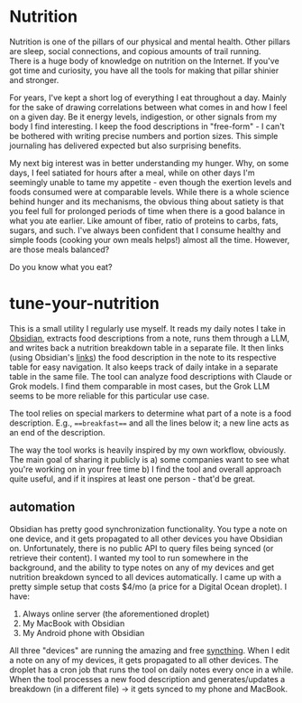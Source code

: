 # Nutrition

Nutrition is one of the pillars of our physical and mental health. Other pillars are sleep, social connections, and copious amounts of trail running.  
There is a huge body of knowledge on nutrition on the Internet. If you've got time and curiosity, you have all the tools for making that pillar shinier and stronger.  

For years, I've kept a short log of everything I eat throughout a day. Mainly for the sake of drawing correlations between what comes in and how I feel on a given day.
Be it energy levels, indigestion, or other signals from my body I find interesting. I keep the food descriptions in "free-form" - I can't be bothered with writing precise numbers and portion sizes.
This simple journaling has delivered expected but also surprising benefits.

My next big interest was in better understanding my hunger. Why, on some days, I feel satiated for hours after a meal, while on other days I'm seemingly unable to tame my appetite - even though the exertion levels and
foods consumed were at comparable levels. While there is a whole science behind hunger and its mechanisms, the obvious thing about satiety is that you feel full for prolonged periods of time when there is a good balance
in what you ate earlier. Like amount of fiber, ratio of proteins to carbs, fats, sugars, and such. I've always been confident that I consume healthy and simple foods (cooking your own meals helps!) almost all the time. However,
are those meals balanced?

Do you know what you eat?

# tune-your-nutrition

This is a small utility I regularly use myself. It reads my daily notes I take in [Obsidian](https://obsidian.md/), extracts food descriptions from a note, runs them through a LLM, and writes back a nutrition breakdown table in
a separate file. It then links (using Obsidian's [links](https://help.obsidian.md/links)) the food description in the note to its respective table for easy navigation. It also keeps track of daily intake in a
separate table in the same file. The tool can analyze food descriptions with Claude or Grok models. I find them comparable in most cases, but the Grok LLM seems to be more reliable for this particular use case.

The tool relies on special markers to determine what part of a note is a food description. E.g., `==breakfast==` and all the lines below it; a new line acts as an end of the description.

The way the tool works is heavily inspired by my own workflow, obviously. The main goal of sharing it publicly is a) some companies want to see what you're working on in your free time b) I find the tool and overall approach quite useful, and if it inspires at least one person - that'd be great.

## automation

Obsidian has pretty good synchronization functionality. You type a note on one device, and it gets propagated to all other devices you have Obsidian on. Unfortunately, there is no public API to query files being synced
(or retrieve their content). I wanted my tool to run somewhere in the background, and the ability to type notes on any of my devices and get nutrition breakdown synced to all devices automatically. I came up with a pretty simple
setup that costs $4/mo (a price for a Digital Ocean droplet). I have:

1. Always online server (the aforementioned droplet)
2. My MacBook with Obsidian
3. My Android phone with Obsidian

All three "devices" are running the amazing and free [syncthing](https://syncthing.net/). When I edit a note on any of my devices, it gets propagated to all other devices.
The droplet has a cron job that runs the tool on daily notes every once in a while. When the tool processes a new food description and generates/updates a breakdown (in a different file) -> it gets synced to my phone and MacBook.
